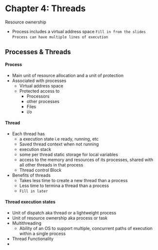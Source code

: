 # Chapter 4: Threads
Resource ownership
- Process includes a virtual address space
`Fill in from the slides`
`Process can have multiple lines of execution`
## Processes & Threads
#### Process
- Main unit of resource allocation and a unit of protection
- Associated with processes
	- Virtual address space
	- Protected access to
		- Processors
		- other processes
		- Files
		- i/o
#### Thread
- Each thread has 
	- a execution state i.e ready, running, etc
	- Saved thread context when not running 
	- execution stack
	- some per thread static storage for local variables
	- access to the memory and resources of its processes, shared with all other threads in that process
	- Thread control Block
- Benefits of threads
	- Takes less time to create a new thread than a process
	- Less time to termina a thread than a process
	- `Fill in later`

#### Thread execution states



- Unit of dispatch aka thread or a lightweight process
- Unit of resource ownership aka process or task
- Multithreading
	- Ability of an OS to support multiple, concurrent paths of execution within a single process
- Thread Functionality
-  
